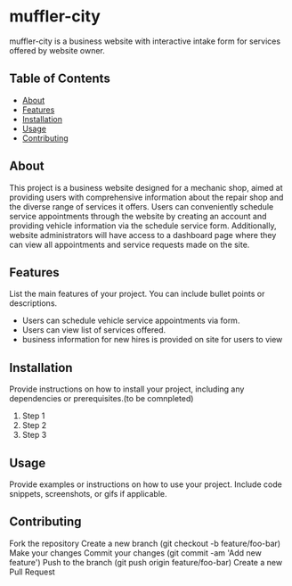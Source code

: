 # muffler-city

muffler-city is a business website with interactive intake form for services offered by website owner.

## Table of Contents

- [About](#about)
- [Features][def]
- [Installation](#installation)
- [Usage](#usage)
- [Contributing](#contributing)


## About

This project is a business website designed for a mechanic shop, aimed at providing users with comprehensive information about the repair shop and the diverse range of services it offers. Users can conveniently schedule service appointments through the website by creating an account and providing vehicle information via the schedule service form. Additionally, website administrators will have access to a dashboard page where they can view all appointments and service requests made on the site.

## Features

List the main features of your project. You can include bullet points or descriptions.

- Users can schedule vehicle service appointments via form.
- Users can view list of services offered.
- business information for new hires is provided on site for users to view

## Installation

Provide instructions on how to install your project, including any dependencies or prerequisites.(to be comnpleted)

1. Step 1
2. Step 2
3. Step 3

## Usage

Provide examples or instructions on how to use your project. Include code snippets, screenshots, or gifs if applicable.



## Contributing

Fork the repository
Create a new branch (git checkout -b feature/foo-bar)
Make your changes
Commit your changes (git commit -am 'Add new feature')
Push to the branch (git push origin feature/foo-bar)
Create a new Pull Request


[def]: #features